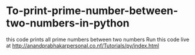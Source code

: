 # To-print-prime-number-between-two-numbers-in-python
this code prints all prime numbers between two numbers
Run this code live at
http://anandprabhakarpersonal.co.nf/Tutorials/py/index.html
